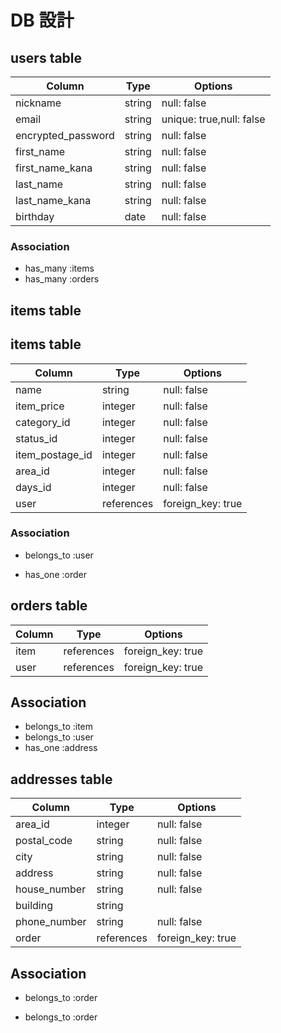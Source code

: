 # DB 設計

## users table
| Column               | Type   | Options                  |
| ---------------------| ------ | -------------------------|
| nickname             | string | null: false              |
| email                | string | unique: true,null: false |
| encrypted_password   | string | null: false              |
| first_name           | string | null: false              |
| first_name_kana      | string | null: false              |
| last_name            | string | null: false              |
| last_name_kana       | string | null: false              |
| birthday             | date   | null: false              |

### Association

* has_many :items
* has_many :orders




## items table


## items table
| Column                         | Type       | Options           |
|--------------------------------|------------|-------------------|
| name                           | string     | null: false       |
| item_price                     | integer    | null: false       |
| category_id                    | integer    | null: false       |
| status_id                      | integer    | null: false       |
| item_postage_id                | integer    | null: false       |
| area_id                        | integer    | null: false       |
| days_id                        | integer    | null: false       |
| user                           | references | foreign_key: true |

### Association

- belongs_to :user 
* has_one :order



## orders table

| Column      | Type        | Options           |
|-------------|-------------|-------------------|
| item        | references  | foreign_key: true |
| user        | references  | foreign_key: true |

## Association

- belongs_to :item
- belongs_to :user
- has_one :address


## addresses table
| Column             | Type        | Options             |
|--------------------|-------------|---------------------|
| area_id            | integer     | null: false         |
| postal_code        | string      | null: false         |
| city               | string      | null: false         |
| address            | string      | null: false         |
| house_number       | string      | null: false         |
| building           | string      |                     |
| phone_number       | string      | null: false         |
| order              | references  | foreign_key: true   |

## Association


- belongs_to :order

- belongs_to :order
